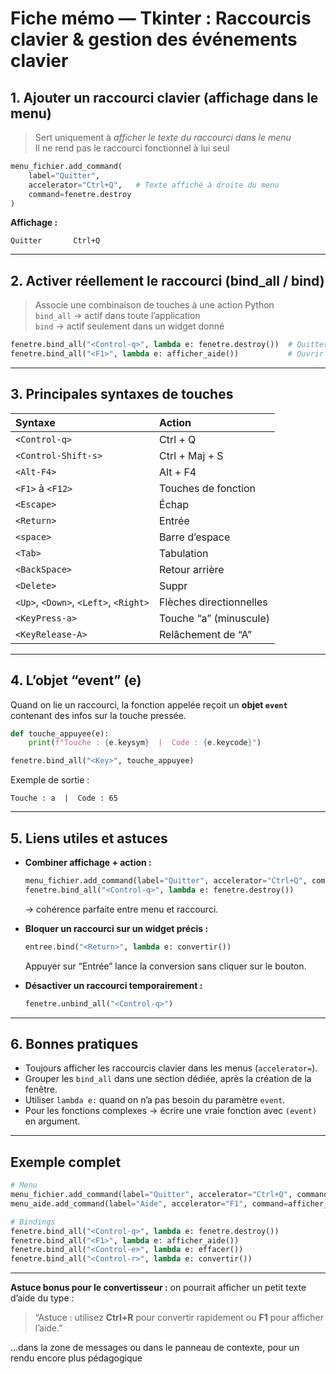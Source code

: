 #  Fiche mémo — Tkinter : Raccourcis clavier & gestion des événements clavier

##  1. Ajouter un raccourci clavier (affichage dans le menu)
> Sert uniquement à *afficher le texte du raccourci dans le menu*  
> Il ne rend pas le raccourci fonctionnel à lui seul

```python
menu_fichier.add_command(
    label="Quitter",
    accelerator="Ctrl+Q",   # Texte affiché à droite du menu
    command=fenetre.destroy
)
```

**Affichage :**
```
Quitter       Ctrl+Q
```

---

##  2. Activer réellement le raccourci (bind_all / bind)

> Associe une combinaison de touches à une action Python  
> `bind_all` → actif dans toute l’application  
> `bind` → actif seulement dans un widget donné

```python
fenetre.bind_all("<Control-q>", lambda e: fenetre.destroy())  # Quitter
fenetre.bind_all("<F1>", lambda e: afficher_aide())           # Ouvrir l’aide
```

---

##  3. Principales syntaxes de touches

| Syntaxe | Action |
|:--|:--|
| `<Control-q>` | Ctrl + Q |
| `<Control-Shift-s>` | Ctrl + Maj + S |
| `<Alt-F4>` | Alt + F4 |
| `<F1>` à `<F12>` | Touches de fonction |
| `<Escape>` | Échap |
| `<Return>` | Entrée |
| `<space>` | Barre d’espace |
| `<Tab>` | Tabulation |
| `<BackSpace>` | Retour arrière |
| `<Delete>` | Suppr |
| `<Up>`, `<Down>`, `<Left>`, `<Right>` | Flèches directionnelles |
| `<KeyPress-a>` | Touche “a” (minuscule) |
| `<KeyRelease-A>` | Relâchement de “A” |

---

##  4. L’objet “event” (e)
Quand on lie un raccourci, la fonction appelée reçoit un **objet `event`** contenant des infos sur la touche pressée.

```python
def touche_appuyee(e):
    print(f"Touche : {e.keysym}  |  Code : {e.keycode}")

fenetre.bind_all("<Key>", touche_appuyee)
```

 Exemple de sortie :
```
Touche : a  |  Code : 65
```

---

##  5. Liens utiles et astuces

- **Combiner affichage + action :**
  ```python
  menu_fichier.add_command(label="Quitter", accelerator="Ctrl+Q", command=fenetre.destroy)
  fenetre.bind_all("<Control-q>", lambda e: fenetre.destroy())
  ```
  -> cohérence parfaite entre menu et raccourci.

- **Bloquer un raccourci sur un widget précis :**
  ```python
  entree.bind("<Return>", lambda e: convertir())
  ```
  Appuyer sur “Entrée” lance la conversion sans cliquer sur le bouton.

- **Désactiver un raccourci temporairement :**
  ```python
  fenetre.unbind_all("<Control-q>")
  ```

---

##  6. Bonnes pratiques

- Toujours afficher les raccourcis clavier dans les menus (`accelerator=`).  
- Grouper les `bind_all` dans une section dédiée, après la création de la fenêtre.  
- Utiliser `lambda e:` quand on n’a pas besoin du paramètre `event`.  
- Pour les fonctions complexes → écrire une vraie fonction avec `(event)` en argument.

---

##  Exemple complet

```python
# Menu
menu_fichier.add_command(label="Quitter", accelerator="Ctrl+Q", command=fenetre.destroy)
menu_aide.add_command(label="Aide", accelerator="F1", command=afficher_aide)

# Bindings
fenetre.bind_all("<Control-q>", lambda e: fenetre.destroy())
fenetre.bind_all("<F1>", lambda e: afficher_aide())
fenetre.bind_all("<Control-e>", lambda e: effacer())
fenetre.bind_all("<Control-r>", lambda e: convertir())
```

---

 **Astuce bonus pour le convertisseur :**
on pourrait afficher un petit texte d’aide du type :  
> “Astuce : utilisez **Ctrl+R** pour convertir rapidement ou **F1** pour afficher l’aide.”

…dans la zone de messages ou dans le panneau de contexte, pour un rendu encore plus pédagogique

